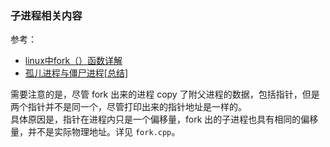 ### 子进程相关内容
参考：  
- [linux中fork（）函数详解](https://www.cnblogs.com/dongguolei/p/8086346.html)
- [孤儿进程与僵尸进程[总结]](https://www.cnblogs.com/lushilin/p/9401494.html)

需要注意的是，尽管 fork 出来的进程 copy 了附父进程的数据，包括指针，但是两个指针并不是同一个，尽管打印出来的指针地址是一样的。  
具体原因是，指针在进程内只是一个偏移量，fork 出的子进程也具有相同的偏移量，并不是实际物理地址。详见 `fork.cpp`。